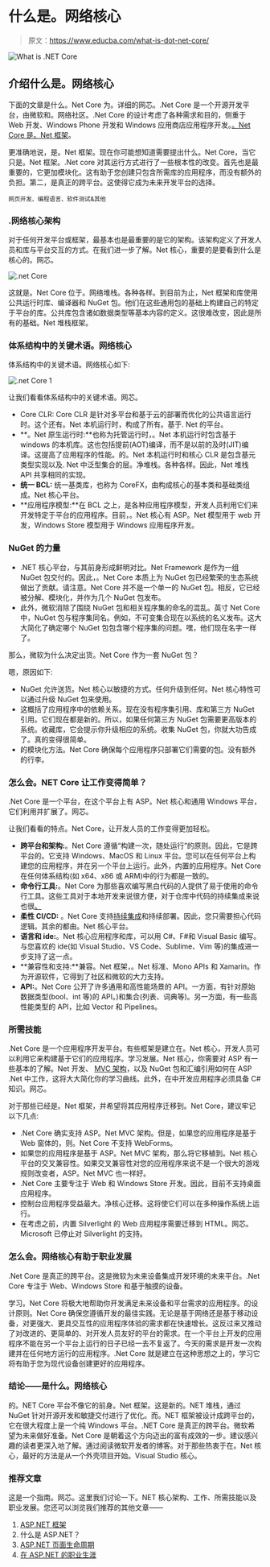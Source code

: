 # 什么是。网络核心

> 原文：<https://www.educba.com/what-is-dot-net-core/>

![What is .NET Core](img/918e2defa20f1327c33002966621488b.png)



## 介绍什么是。网络核心

下面的文章是什么。Net Core 为。详细的网芯。.Net Core 是一个开源开发平台，由微软和。网络社区。.Net Core 的设计考虑了各种需求和目的，侧重于 Web 开发、Windows Phone 开发和 Windows 应用商店应用程序开发。[。Net Core 是。Net 框架](https://www.educba.com/dot-net-core-vs-dot-net-framework/)。

更准确地说，是。Net 框架。现在你可能想知道需要提出什么。Net Core，当它只是。Net 框架。.Net core 对其运行方式进行了一些根本性的改变。首先也是最重要的，它更加模块化。这有助于您创建只包含所需库的应用程序，而没有额外的负担。第二，是真正的跨平台。这使得它成为未来开发平台的选择。

<small>网页开发、编程语言、软件测试&其他</small>

### .网络核心架构

对于任何开发平台或框架，最基本也是最重要的是它的架构。该架构定义了开发人员和库与平台交互的方式。在我们进一步了解。Net 核心，重要的是要看到什么是核心的。网芯。

![.net Core](img/2ac58b2c3079491c7615263b7aefc934.png)



这就是。Net Core 位于。网络堆栈。各种各样。到目前为止，Net 框架和库使用公共运行时库、编译器和 NuGet 包。他们在这些通用包的基础上构建自己的特定于平台的库。公共库包含诸如数据类型等基本内容的定义。这很难改变，因此是所有的基础。Net 堆栈框架。

### 体系结构中的关键术语。网络核心

体系结构中的关键术语。网络核心如下:

![.net Core 1](img/0783d15926df454507e150a39cd31e2f.png)



让我们看看体系结构中的关键术语。网芯。

*   Core CLR: Core CLR 是针对多平台和基于云的部署而优化的公共语言运行时。这个还有。Net 本机运行时，构成了所有。基于. Net 的平台。
*   **。Net 原生运行时:**也称为托管运行时，。Net 本机运行时包含基于 windows 的本机库。这也包括提前(AOT)编译，而不是以前的及时(JIT)编译。这提高了应用程序的性能。的。Net 本机运行时和核心 CLR 是包含基元类型实现以及. Net 中泛型集合的层。净堆栈。各种各样。因此，Net 堆栈 API 共享相同的实现。
*   **统一 BCL:** 统一基类库，也称为 CoreFX，由构成核心的基本类和基础类组成。Net 核心平台。
*   **应用程序模型:**在 BCL 之上，是各种应用程序模型，开发人员利用它们来开发特定于平台的应用程序。目前，。Net 核心有 ASP。Net 模型用于 web 开发，Windows Store 模型用于 Windows 应用程序开发。

### NuGet 的力量

*   .NET 核心平台，与其前身形成鲜明对比。Net Framework 是作为一组 NuGet 包交付的。因此，。Net Core 本质上为 NuGet 包已经繁荣的生态系统做出了贡献。请注意。Net Core 并不是一个单一的 NuGet 包。相反，它已经被分解、模块化，并作为几个 NuGet 包发布。
*   此外，微软消除了围绕 NuGet 包和相关程序集的命名的混乱。英寸 Net Core 中，NuGet 包与程序集同名。例如，不可变集合现在以系统的名义发布。这大大简化了确定哪个 NuGet 包包含哪个程序集的问题。嘿，他们现在名字一样了。

那么，微软为什么决定出货。Net Core 作为一套 NuGet 包？

嗯，原因如下:

*   NuGet 允许送货。Net 核心以敏捷的方式。任何升级到任何。Net 核心特性可以通过升级 NuGet 包来使用。
*   这概括了应用程序中的依赖关系。现在没有程序集引用、库和第三方 NuGet 引用。它们现在都是新的。所以，如果任何第三方 NuGet 包需要更高版本的系统。收藏库，它会提示你升级相应的系统。收集 NuGet 包，你就大功告成了。真的变得很简单。
*   的模块化方法。Net Core 确保每个应用程序只部署它们需要的包。没有额外的行李。

### 怎么会。NET Core 让工作变得简单？

.Net Core 是一个平台，在这个平台上有 ASP。Net 核心和通用 Windows 平台，它们利用并扩展了。网芯。

让我们看看的特点。Net Core，让开发人员的工作变得更加轻松。

*   **跨平台和架构:**。Net Core 遵循“构建一次，随处运行”的原则。因此，它是跨平台的。它支持 Windows、MacOS 和 Linux 平台。您可以在任何平台上构建您的应用程序，并在另一个平台上运行。此外，内置的应用程序。Net Core 在任何体系结构(如 x64、x86 或 ARM)中的行为都是一致的。
*   **命令行工具:**。Net Core 为那些喜欢编写黑白代码的人提供了易于使用的命令行工具。这些工具对于本地开发来说很方便，对于仓库中代码的持续集成来说也很[。](https://www.educba.com/what-is-continuous-integration/)
*   **柔性 CI/CD:** 。Net Core 支持[持续集成](https://www.educba.com/continuous-integration-in-devops/)和持续部署。因此，您只需要担心代码逻辑。其余的都由。Net 核心平台。
*   **语言和 ide:**。Net 核心应用程序和库，可以用 C#、F#和 Visual Basic 编写。与您喜欢的 ide(如 Visual Studio、VS Code、Sublime、Vim 等)的集成进一步支持了这一点。
*   **兼容性和支持:**兼容。Net 框架，。Net 标准、Mono APIs 和 Xamarin。作为开源软件，它得到了社区和微软的大力支持。
*   **API:**。Net Core 公开了许多通用和高性能场景的 API。一方面，有针对原始数据类型(bool、int 等)的 API。)和集合(列表、词典等)。另一方面，有一些高性能类型的 API，比如 Vector 和 Pipelines。

### 所需技能

.Net Core 是一个应用程序开发平台。有些框架是建立在。Net 核心，开发人员可以利用它来构建基于它们的应用程序。学习发展。Net 核心，你需要对 ASP 有一些基本的了解。Net 开发、 [MVC 架构](https://www.educba.com/what-is-mvc/)，以及 NuGet 包和汇编引用如何在 ASP .Net 中工作，这将大大简化你的学习曲线。此外，在中开发应用程序必须具备 C#知识。网芯。

对于那些已经是。Net 框架，并希望将其应用程序迁移到。Net Core，建议牢记以下几点:

*   .Net Core 确实支持 ASP。Net MVC 架构。但是，如果您的应用程序是基于 Web 窗体的，则。Net Core 不支持 WebForms。
*   如果您的应用程序是基于 ASP。Net MVC 架构，那么将它移植到。Net 核心平台的交叉兼容性。如果交叉兼容性对您的应用程序来说不是一个很大的游戏规则改变者，ASP。Net MVC 也一样好。
*   .Net Core 主要专注于 Web 和 Windows Store 开发。因此，目前不支持桌面应用程序。
*   控制台应用程序受益最大。净核心迁移。这将使它们可以在多种操作系统上运行。
*   在考虑之前，内置 Silverlight 的 Web 应用程序需要迁移到 HTML。网芯。Microsoft 已停止对 Silverlight 的支持。

### 怎么会。网络核心有助于职业发展

.Net Core 是真正的跨平台。这是微软为未来设备集成开发环境的未来平台。.Net Core 专注于 Web、Windows Store 和基于触摸的设备。

学习。Net Core 将极大地帮助你开发满足未来设备和平台需求的应用程序。的设计原则。Net Core 确保您遵循开发的最佳实践。无论是基于网络还是基于移动设备，对更强大、更具交互性的应用程序体验的需求都在快速增长。这反过来又推动了对改进的、更简单的、对开发人员友好的平台的需求。在一个平台上开发的应用程序不能在另一个平台上运行的日子已经一去不复返了。今天的需求是开发一次构建并在任何地方运行的应用程序。.Net Core 就是建立在这种思想之上的，学习它将有助于您为现代设备创建更好的应用程序。

### 结论——是什么。网络核心

的。NET Core 平台不像它的前身。Net 框架。这是新的。NET 堆栈，通过 NuGet 针对开源开发和敏捷交付进行了优化。而。NET 框架被设计成跨平台的，它在很大程度上是一个纯 Windows 平台。.NET Core 是真正的跨平台。微软希望为未来做好准备。Net Core 是朝着这个方向迈出的富有成效的一步。建议感兴趣的读者更深入地了解。通过阅读微软开发者的博客。对于那些热衷于在。Net 核心，最好的方法是从一个外壳项目开始。Visual Studio 核心。

### 推荐文章

这是一个指南。网芯。这里我们讨论一下。NET 核心架构、工作、所需技能以及职业发展。您还可以浏览我们推荐的其他文章——

1.  [ASP.NET 框架](https://www.educba.com/asp-dot-net-framework/)
2.  什么是 ASP.NET？
3.  [ASP.NET 页面生命周期](https://www.educba.com/asp-dot-net-page-life-cycle/)
4.  [在 ASP.NET 的职业生涯](https://www.educba.com/career-in-asp-dot-net/)





